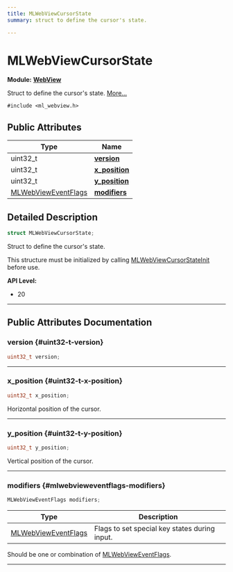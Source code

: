 ```yaml
---
title: MLWebViewCursorState
summary: struct to define the cursor's state. 

---
```


# MLWebViewCursorState

**Module:** **[WebView](/api-ref/api/Modules/group___web_view/group___web_view.md)**



Struct to define the cursor's state.  [More...](#detailed-description)


`#include <ml_webview.h>`

## Public Attributes

| Type           | Name           |
| -------------- | -------------- |
| uint32_t | **[version](/api-ref/api/Modules/group___web_view/struct_m_l_web_view_cursor_state.md#uint32-t-version)**  |
| uint32_t | **[x_position](/api-ref/api/Modules/group___web_view/struct_m_l_web_view_cursor_state.md#uint32-t-x-position)**  |
| uint32_t | **[y_position](/api-ref/api/Modules/group___web_view/struct_m_l_web_view_cursor_state.md#uint32-t-y-position)**  |
| [MLWebViewEventFlags](/api-ref/api/Modules/group___web_view/group___web_view.md#enums-mlwebvieweventflags) | **[modifiers](/api-ref/api/Modules/group___web_view/struct_m_l_web_view_cursor_state.md#mlwebvieweventflags-modifiers)**  |

## Detailed Description

```cpp
struct MLWebViewCursorState;
```

Struct to define the cursor's state. 

This structure must be initialized by calling [MLWebViewCursorStateInit](/api-ref/api/Modules/group___web_view/group___web_view.md#void-mlwebviewcursorstateinit) before use.




**API Level:**
  * 20




-----------
## Public Attributes Documentation

### version {#uint32-t-version}

```cpp
uint32_t version;
```






-----------

### x_position {#uint32-t-x-position}

```cpp
uint32_t x_position;
```


Horizontal position of the cursor. 





-----------

### y_position {#uint32-t-y-position}

```cpp
uint32_t y_position;
```


Vertical position of the cursor. 





-----------

### modifiers {#mlwebvieweventflags-modifiers}

```cpp
MLWebViewEventFlags modifiers;
```



| Type | Description |
|--|--|
| [MLWebViewEventFlags](/api-ref/api/Modules/group___web_view/group___web_view.md#enums-mlwebvieweventflags) | Flags to set special key states during input.  |


Should be one or combination of [MLWebViewEventFlags](/api-ref/api/Modules/group___web_view/group___web_view.md#enum-mlwebvieweventflags). 





-----------

